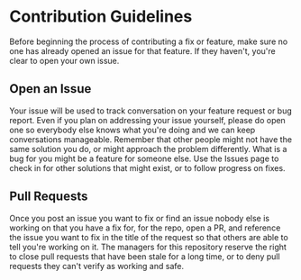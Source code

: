 # Contribution Guidelines
Before beginning the process of contributing a fix or feature, make sure no one has already opened an issue for that feature. If they haven't, you're clear to open your own issue.

## Open an Issue
Your issue will be used to track conversation on your feature request or bug report. Even if you plan on addressing your issue yourself, please do open one so everybody else knows what you're doing and we can keep conversations manageable. Remember that other people might not have the same solution you do, or might approach the problem differently. What is a bug for you might be a feature for someone else. Use the Issues page to check in for other solutions that might exist, or to follow progress on fixes.

## Pull Requests
Once you post an issue you want to fix or find an issue nobody else is working on that you have a fix for, for the repo, open a PR, and reference the issue you want to fix in the title of the request so that others are able to tell you're working on it. The managers for this repository reserve the right to close pull requests that have been stale for a long time, or to deny pull requests they can't verify as working and safe.